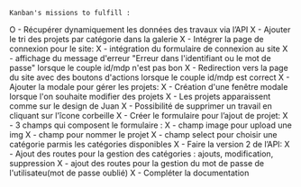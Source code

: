    Kanban's missions to fulfill : 
O    - Récupérer dynamiquement les données des travaux via l’API
X    - Ajouter le tri des projets par catégorie dans la galerie
X    - Intégrer la page de connexion pour le site:
X        - intégration du formulaire de connexion au site
X        - affichage du message d'erreur "Erreur dans l'identifiant ou le mot de passe" lorsque le couple id/mdp n'est pas bon 
X        - Redirection vers la page du site avec des boutons d'actions lorsque le couple id/mdp est correct
X    - Ajouter la modale pour gérer les projets:
X        - Création d'une fenêtre modale lorsque l'on souhaite modifier des projets
X        - Les projets apparaissent comme sur le design de Juan
X        - Possibilité de supprimer un travail en cliquant sur l'îcone corbeille
X    - Créer le formulaire pour l’ajout de projet:
X        - 3 champs qui composent le formulaire : 
X            - champ image pour upload une img
X            - champ pour nommer le projet
X            - champ select pour choisir une catégorie parmis les catégories disponibles
X    - Faire la version 2 de l’API:
X        - Ajout des routes pour la gestion des catégories : ajouts, modification, suppression
X        - ajout des routes pour la gestion du mot de passe de l'utilisateu(mot de passe oublié)
X        - Compléter la documentation